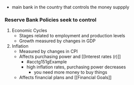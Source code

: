 - main bank in the country that controls the money suppply
### Reserve Bank Policies seek to control
1. Economic Cycles
	- Stages related to employment and production levels
	- Growth measured by changes in GDP
2. Inflation
	- Measured by changes in CPI
	- Affects purchasing power and [[Interest rates (r)]]
		- #acctg151gExample 
		- high inflation rates, purchasing power decreases
			- you need more money to buy things
	- Affects financial plans and [[Financial Goals]]
